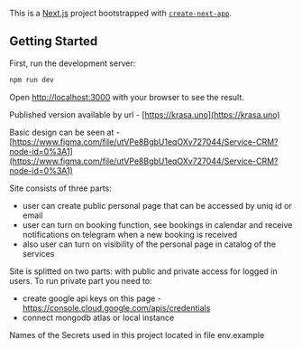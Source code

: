 This is a [Next.js](https://nextjs.org/) project bootstrapped with [`create-next-app`](https://github.com/vercel/next.js/tree/canary/packages/create-next-app).

## Getting Started

First, run the development server:

```bash
npm run dev
```

Open [http://localhost:3000](http://localhost:3000) with your browser to see the result.

Published version available by url - [https://krasa.uno](https://krasa.uno)

Basic design can be seen at - [https://www.figma.com/file/utVPe8BgbU1eqOXv727044/Service-CRM?node-id=0%3A1](https://www.figma.com/file/utVPe8BgbU1eqOXv727044/Service-CRM?node-id=0%3A1)

Site consists of three parts:
- user can create public personal page that can be accessed by uniq id or email
- user can turn on booking function, see bookings in calendar and receive notifications on telegram when a new booking is received
- also user can turn on visibility of the personal page in catalog of the services

Site is splitted on two parts: with public and private access for logged in users. To run private part you need to:
- create google api keys on this page - https://console.cloud.google.com/apis/credentials
- connect mongodb atlas or local instance

Names of the Secrets used in this project located in file env.example
